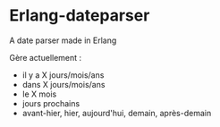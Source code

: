 Erlang-dateparser
=================

A date parser made in Erlang

Gère actuellement : 
- il y a X jours/mois/ans
- dans X jours/mois/ans
- le X mois
- jours prochains
- avant-hier, hier, aujourd'hui, demain, après-demain
